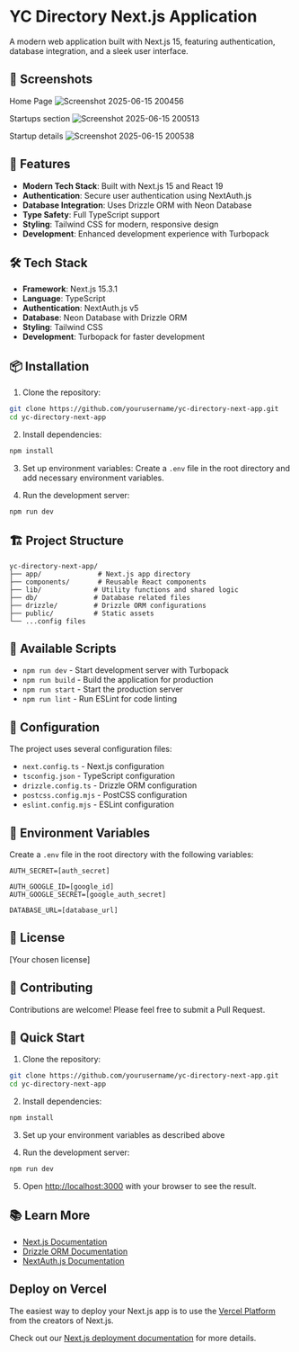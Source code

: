 # YC Directory Next.js Application

A modern web application built with Next.js 15, featuring authentication, database integration, and a sleek user interface.

## 📸 Screenshots

<!-- Add your screenshots here -->
Home Page ![Screenshot 2025-06-15 200456](https://github.com/user-attachments/assets/807fc3c6-05c9-4e39-a0ca-867b20ed75a7)

Startups section ![Screenshot 2025-06-15 200513](https://github.com/user-attachments/assets/23192865-0ba6-431f-8b27-d53d46bbca2e)

Startup details ![Screenshot 2025-06-15 200538](https://github.com/user-attachments/assets/1ef68ab3-e60a-471e-9c55-2edc21a6dd26)


## 🚀 Features

- **Modern Tech Stack**: Built with Next.js 15 and React 19
- **Authentication**: Secure user authentication using NextAuth.js
- **Database Integration**: Uses Drizzle ORM with Neon Database
- **Type Safety**: Full TypeScript support
- **Styling**: Tailwind CSS for modern, responsive design
- **Development**: Enhanced development experience with Turbopack

## 🛠️ Tech Stack

- **Framework**: Next.js 15.3.1
- **Language**: TypeScript
- **Authentication**: NextAuth.js v5
- **Database**: Neon Database with Drizzle ORM
- **Styling**: Tailwind CSS
- **Development**: Turbopack for faster development

## 📦 Installation

1. Clone the repository:
```bash
git clone https://github.com/yourusername/yc-directory-next-app.git
cd yc-directory-next-app
```

2. Install dependencies:
```bash
npm install
```

3. Set up environment variables:
Create a `.env` file in the root directory and add necessary environment variables.

4. Run the development server:
```bash
npm run dev
```

## 🏗️ Project Structure

```
yc-directory-next-app/
├── app/              # Next.js app directory
├── components/       # Reusable React components
├── lib/             # Utility functions and shared logic
├── db/              # Database related files
├── drizzle/         # Drizzle ORM configurations
├── public/          # Static assets
└── ...config files
```

## 🚀 Available Scripts

- `npm run dev` - Start development server with Turbopack
- `npm run build` - Build the application for production
- `npm run start` - Start the production server
- `npm run lint` - Run ESLint for code linting

## 🔧 Configuration

The project uses several configuration files:
- `next.config.ts` - Next.js configuration
- `tsconfig.json` - TypeScript configuration
- `drizzle.config.ts` - Drizzle ORM configuration
- `postcss.config.mjs` - PostCSS configuration
- `eslint.config.mjs` - ESLint configuration

## 🔐 Environment Variables

Create a `.env` file in the root directory with the following variables:
```
AUTH_SECRET=[auth_secret]

AUTH_GOOGLE_ID=[google_id]
AUTH_GOOGLE_SECRET=[google_auth_secret]

DATABASE_URL=[database_url]
```

## 📝 License

[Your chosen license]

## 👥 Contributing

Contributions are welcome! Please feel free to submit a Pull Request.

## 🚀 Quick Start

1. Clone the repository:
```bash
git clone https://github.com/yourusername/yc-directory-next-app.git
cd yc-directory-next-app
```

2. Install dependencies:
```bash
npm install
```

3. Set up your environment variables as described above

4. Run the development server:
```bash
npm run dev
```

5. Open [http://localhost:3000](http://localhost:3000) with your browser to see the result.

## 📚 Learn More

- [Next.js Documentation](https://nextjs.org/docs)
- [Drizzle ORM Documentation](https://orm.drizzle.team/)
- [NextAuth.js Documentation](https://next-auth.js.org/)

## Deploy on Vercel

The easiest way to deploy your Next.js app is to use the [Vercel Platform](https://vercel.com/new?utm_medium=default-template&filter=next.js&utm_source=create-next-app&utm_campaign=create-next-app-readme) from the creators of Next.js.

Check out our [Next.js deployment documentation](https://nextjs.org/docs/app/building-your-application/deploying) for more details.
